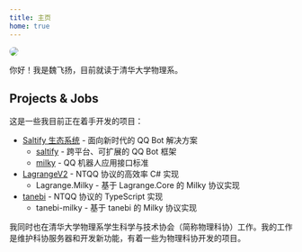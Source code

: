 ```yaml
---
title: 主页
home: true
---
```


<img src="https://avatars.githubusercontent.com/u/25684570" style="border-radius: 50%;"/>

你好！我是魏飞扬，目前就读于清华大学物理系。

## Projects & Jobs

这是一些我目前正在着手开发的项目：

- [Saltify 生态系统](https://github.com/SaltifyDev) - 面向新时代的 QQ Bot 解决方案
  - [saltify](https://github.com/SaltifyDev/saltify) - 跨平台、可扩展的 QQ Bot 框架
  - [milky](https://github.com/SaltifyDev/milky) - QQ 机器人应用接口标准
- [LagrangeV2](https://github.com/LagrangeDev/LagrangeV2) - NTQQ 协议的高效率 C# 实现
  - Lagrange.Milky - 基于 Lagrange.Core 的 Milky 协议实现
- [tanebi](https://github.com/SaltifyDev/tanebi) - NTQQ 协议的 TypeScript 实现
  - tanebi-milky - 基于 tanebi 的 Milky 协议实现

我同时也在清华大学物理系学生科学与技术协会（简称物理科协）工作。我的工作是维护科协服务器和开发新功能，有着一些为物理科协开发的项目。
